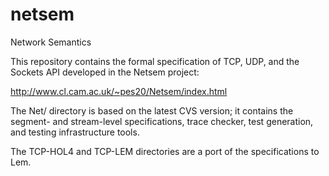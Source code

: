 netsem
======

Network Semantics

This repository contains the formal specification of TCP, UDP, and the Sockets API developed in the Netsem project:

http://www.cl.cam.ac.uk/~pes20/Netsem/index.html

The Net/ directory is based on the latest CVS version; it contains the segment- and stream-level specifications, trace checker, test generation, and testing infrastructure tools. 

The TCP-HOL4 and TCP-LEM directories are a port of the specifications to Lem.
